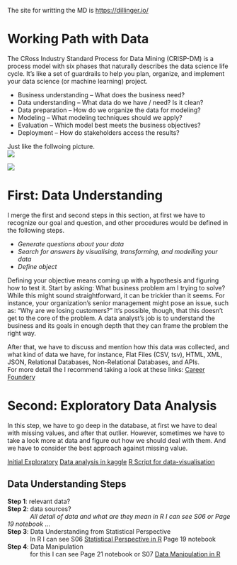 The site for writting the MD is
<https://dillinger.io/>

# Working Path with Data

The CRoss Industry Standard Process for Data Mining (CRISP-DM) is a process model with six phases that naturally describes the data science life cycle. It’s like a set of guardrails to help you plan, organize, and implement your data science (or machine learning) project.<br/>

- Business understanding – What does the business need? <br/>
- Data understanding – What data do we have / need? Is it clean?<br/>
- Data preparation – How do we organize the data for modeling?<br/>
- Modeling – What modeling techniques should we apply?<br/>
- Evaluation – Which model best meets the business objectives?<br/>
- Deployment – How do stakeholders access the results?<br/>

Just like the follwoing picture. <br/>
![][image_ref_a32ff4ads]<br/>

![][image_ref_a32ff4ads2]<br/>

# First: Data Understanding

I merge the first and second steps in this section, at first we have to recognize our goal and question, and other procedures would be defined in the following steps.<br/>

- *Generate questions about your data*<br/>
- *Search for answers by visualising, transforming, and modelling your data*<br/>
- *Define object*<br/>

Defining your objective means coming up with a hypothesis and figuring how to test it. Start by asking: What business problem am I trying to solve? While this might sound straightforward, it can be trickier than it seems. For instance, your organization’s senior management might pose an issue, such as: “Why are we losing customers?” It’s possible, though, that this doesn’t get to the core of the problem. A data analyst’s job is to understand the business and its goals in enough depth that they can frame the problem the right way.<br/>

After that, we have to discuss and mention how this data was collected, and what kind of data we have, for instance, Flat Files (CSV, tsv), HTML, XML, JSON, Relational Databases, Non-Relational Databases, and APIs. <br/>
For more detail the I recommend taking a look at these links:
[Career Foundery](https://careerfoundry.com/en/blog/data-analytics/the-data-analysis-process-step-by-step/)<br/>

# Second: Exploratory Data Analysis

In this step, we have to go deep in the database, at first we have to deal with missing values, and after that outlier. However, sometimes we have to take a look more at data and figure out how we should deal with them. And we have to consider the best approach against missing value. <br/>

[Initial Exploratory](https://towardsdatascience.com/a-basic-guide-to-initial-and-exploratory-data-analysis-6d2577dfc242)
[Data analysis in kaggle](https://www.kaggle.com/ekami66/detailed-exploratory-data-analysis-with-python/notebook)
[R Script for data-visualisation](https://r4ds.had.co.nz/data-visualisation.html)

[image_ref_a32ff4ads2]: https://dpbnri2zg3lc2.cloudfront.net/en/wp-content/uploads/old-blog-uploads/the-data-analysis-process-1.jpg
[image_ref_a32ff4ads]: https://www.datascience-pm.com/wp-content/uploads/2021/02/CRISP-DM.png

## Data Understanding Steps

**Step 1**: relevant  data?<br />
**Step 2**: data sources?<br/> 
&nbsp;&nbsp;&nbsp;&nbsp;&nbsp;&nbsp;&nbsp;&nbsp;&nbsp;&nbsp;&nbsp;&nbsp; *All detail of data and what are they mean in R I can see S06 or Page 19 notebook* ...<br/>
**Step 3**: Data Understanding from Statistical Perspective<br />
&nbsp;&nbsp;&nbsp;&nbsp;&nbsp;&nbsp;&nbsp;&nbsp;&nbsp;&nbsp;&nbsp;&nbsp; In R I can see S06 [Statistical Perspective in R](https://github.com/mazibazi/FundamentalSteps/blob/40df868c8d04699b854850ceff8927bb87528487/S06/S06.R#L99) Page 19 notebook<br>
**Step 4**: Data Manipulation <br />
&nbsp;&nbsp;&nbsp;&nbsp;&nbsp;&nbsp;&nbsp;&nbsp;&nbsp;&nbsp;&nbsp;&nbsp; for this I can see Page 21 notebook or S07 [Data Manipulation in R](https://github.com/mazibazi/FundamentalSteps/blob/40df868c8d04699b854850ceff8927bb87528487/S07/S07.R#L11)

